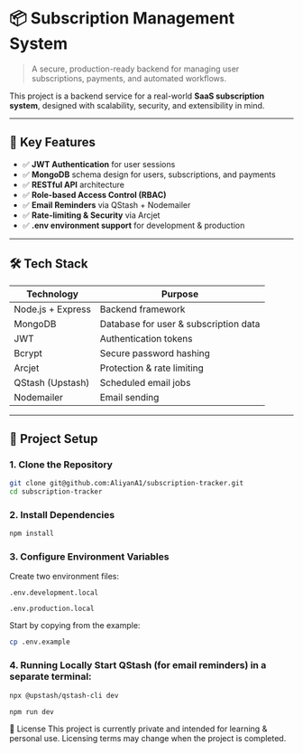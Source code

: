 # 📦 Subscription Management System

> A secure, production-ready backend for managing user subscriptions, payments, and automated workflows.

This project is a backend service for a real-world **SaaS subscription system**, designed with scalability, security, and extensibility in mind.

---

## 🧠 Key Features

- ✅ **JWT Authentication** for user sessions
- ✅ **MongoDB** schema design for users, subscriptions, and payments
- ✅ **RESTful API** architecture
- ✅ **Role-based Access Control (RBAC)**
- ✅ **Email Reminders** via QStash + Nodemailer
- ✅ **Rate-limiting & Security** via Arcjet
- ✅ **.env environment support** for development & production

---

## 🛠 Tech Stack

| Technology    | Purpose                              |
|---------------|--------------------------------------|
| Node.js + Express | Backend framework                 |
| MongoDB       | Database for user & subscription data |
| JWT           | Authentication tokens                |
| Bcrypt        | Secure password hashing              |
| Arcjet        | Protection & rate limiting           |
| QStash (Upstash) | Scheduled email jobs               |
| Nodemailer    | Email sending                        |

---

## 📁 Project Setup

### 1. Clone the Repository

```bash
git clone git@github.com:AliyanA1/subscription-tracker.git
cd subscription-tracker

```

### 2. Install Dependencies

```bash
npm install
```

### 3. Configure Environment Variables
Create two environment files:

`.env.development.local`

`.env.production.local`

Start by copying from the example:

```bash
cp .env.example
```

### 4. Running Locally Start QStash (for email reminders) in a separate terminal:  

```bash
npx @upstash/qstash-cli dev

npm run dev
```

📄 License
This project is currently private and intended for learning & personal use. Licensing terms may change when the project is completed.


